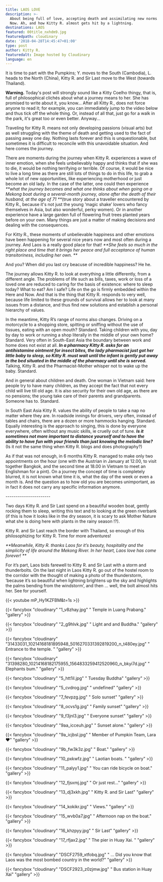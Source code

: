 ```yaml
---
title: LAOS LOVE
description: >-
  About being full of love, accepting death and assimilating new norms. Here and
  Now. Ah, and how Kitty R. almost gets hit by a lightning.
destinations: LAOS
featured: 00title_nxhdm9.jpg
featuredpath: cloudinary
date: '2018-04-28T14:45:47+01:00'
type: post
author: Kitty R.
featuredalt: Image hosted by Cloudinary
language: en
---
```

It is time to part with the Pumpkins; Y. moves to the South (Cambodia), L. heads to the North (China), Kitty R. and Sir Last move to the West (towards Thailand).

**Warning.** Today's post will strongly sound like a Kitty Coelho thingy, that is, full of philosophical clichés about what a journey means to her. She has promised to write about it, you know... After all Kitty R., does not force anyone to read it; for example, you can immediately jump to the video below and thus tick off the whole thing. Or, instead of all that, just go for a walk in the park, it's great too or even better. Anyway...

Traveling for Kitty R. means not only developing passions (visual arts) but as well struggling with the theme of death and getting used to the fact of passing away one day. Nothing lasts forever and this is unquestionable, but sometimes it is difficult to reconcile with this unavoidable situation. And here comes the journey.

There are moments during the journey when Kitty R. experiences a wave of inner emotion, when she feels unbelievably happy and thinks that if she was to die, it would be nothing terrifying or terrible. Of course, it would be nice to live a long time as there are still lots of things to do in this life, to grab a whole lot of new opportunities, like experiencing motherhood or just become an old lady. In the case of the latter, one could then experience _**what the journey becomes and what one thinks about when going on a Mekong boat during a several-month journey, alone after the death of their husband, at the age of 71 **_(true story about a traveller encountered by Kitty R., because it's not just the young ‘magic shake’ lovers who fancy themselves in Asia, but also wonderful, perky women). Or in another experience have a large garden full of flowering fruit trees planted years before on your own. Many things are just a matter of making decisions and dealing with the consequences.

For Kitty R., these moments of unbelievable happiness and other emotions have been happening for several nice years now and most often during a journey. And Laos is a really good place for that! _**She feels so much in the right place and time that it brings her peace and full acceptance of human transitoriness, including her own.
**_

And you? When did you last cry beacuse of incredible happiness? He he.

The journey allows Kitty R. to look at everything a little differently, from a different angle. The problems of life such as bills, taxes, work or loss of a loved one are reduced to caring for the basis of existence: where to sleep today? What to eat? Am I safe? Life on the go is firmly embedded within the Here and Now. And that is the thing that Kitty R. responds to very well, because life limited to these grounds of survival allows her to look at many issues from a distance, and thus find new solutions and establish a personal hierarchy of values.

In the meantime, Kitty R’s range of norms also changes. Driving on a motorcycle to a shopping store, spitting or sniffing without the use of tissues, eating with an open mouth? Standard. Taking children with you, day by day to work or running a shop literally in the middle of your own home? Standard. Very often in South-East Asia the boundary between work and home does not exist at all. _**In a pharmacy Kitty R. asks for an antihistamine ointment for insect bites, the lady pharmacist just got her little baby to sleep, so Kitty R. must wait until the infant is gently put away in the bed situated in the middle of the pharmacy until she is served.**_ Talking, Kitty R. and the Pharmacist-Mother whisper  not to wake up the baby. Standard. 

And in general about children and death. One woman in Vietnam said: here people try to have many children, as they accept the fact that not every child will live till old age. It is also security for their own old age, as there are no pensions; the young take care of their parents and grandparents. Someone has to. Standard.

In South East Asia Kitty R. values ​​the ability of people to take a nap no matter where they are. In roadside innings for drivers, very often, instead of tables and chairs, there are a dozen or more hammocks hanging. Standard. Equally interesting is the approach to singing, this is done by everyone everywhere, often without any music skills, ie cruelly out of tune. **_Is it sometimes not more important to distance yourself and to have the ability to have fun with your friends than just knowing the melodic line?_** (Is it not the same thing when Kitty R. blogs and does photography?)

As if that was not enough, in 6 months Kitty R. managed to make only two appointments on the hour (one with the Austrian in January at 12.00, to visit together Bangkok, and the second time at 18.00 in Vietnam to meet an Englishman for a pint). On a journey the concept of time is completely blurred, it is not known what time it is, what the day of the week or even a month is. And the question as to how old you are becomes unimportant, as in fact it does not carry any specific information anymore.

\-----------------------

Two days Kitty R. and Sir Last spend on a beautiful wooden boat, gently rocking them to sleep, writing this text and to looking at the green riverbank (if this is how it looks like in the dry season, it is scary to ask Mother Nature what she is doing here with plants in the rainy season !?).

Kitty R. and Sir Last reach the border with Thailand, so enough of this philosophizing for Kitty R. Time for more adventures!

_**Meanwhile, Kitty R. thanks Laos for it’s beauty, hospitality and the simplicity of life around the Mekong River. In her heart, Laos love has come forever!
**_

For it’s part, Laos bids farewell to Kitty R. and Sir Last with a storm and thunderbolts. On the last night in Laos Kitty R. go out of the hostel room to the corridor with the thought of making a photo of the thunderstorm, ‘because it’s so beautiful when lightning brightens up the sky and highlights the palms bending from the windstorm’, and then ... well, the bolt almost hits her. See for yourself.

{{< youtube mP_Hy1KZFBM&t=1s >}}

{{< fancybox "cloudinary" "1_v8zhay.jpg" "    Temple in Luang Prabang." "gallery" >}}

{{< fancybox "cloudinary" "2_g9hlvk.jpg" "    Light and and Buddha." "gallery" >}}

{{< fancybox "cloudinary" "31433031_10214168181895948_5016270331392819200_n_t480ey.jpg" "    Entrance to the temple. " "gallery" >}}

{{< fancybox "cloudinary" "31398280_10214168182175955_1564833259412520960_n_bkyi7d.jpg" "    Elephants bum." "gallery" >}}

{{< fancybox "cloudinary" "5_htt1il.jpg" "    Tuesday Buddha" "gallery" >}}

{{< fancybox "cloudinary" "5_cvdrog.jpg" "    undefined" "gallery" >}}

{{< fancybox "cloudinary" "7_fevpzg.jpg" "    Solo sunset" "gallery" >}}

{{< fancybox "cloudinary" "8_ocvs1g.jpg" "    Family sunset" "gallery" >}}

{{< fancybox "cloudinary" "9_f3jnl3.jpg" "    Everyone sunset" "gallery" >}}

{{< fancybox "cloudinary" "9aa_icceuh.jpg" "    Sunset alone." "gallery" >}}

{{< fancybox "cloudinary" "9a_icjbsl.jpg" "    Member of Pumpkin Team, Lara ❤" "gallery" >}}

{{< fancybox "cloudinary" "9b_fw3k3z.jpg" "    Boat." "gallery" >}}

{{< fancybox "cloudinary" "10_pxkwfz.jpg" "  Laotian boats. " "gallery" >}}

{{< fancybox "cloudinary" "11_palyy1.jpg" "  You can ride bicycle on boat." "gallery" >}}

{{< fancybox "cloudinary" "12_fjsxmj.jpg" "  Or just rest..." "gallery" >}}

{{< fancybox "cloudinary" "13_dj3xkh.jpg" "  Kitty R. and Sir Last" "gallery" >}}

{{< fancybox "cloudinary" "14_kokikr.jpg" "  Views." "gallery" >}}

{{< fancybox "cloudinary" "15_wvb0a7.jpg" "  Afternoon nap on the boat." "gallery" >}}

{{< fancybox "cloudinary" "16_khzpyy.jpg" "   Sir Last" "gallery" >}}

{{< fancybox "cloudinary" "17_rfjax2.jpg" "  The pier in Huay Xai. " "gallery" >}}

{{< fancybox "cloudinary" "DSCF2759_xtfobq.jpg" "   ... Did you know that Laos was the most bombed country in the world?" "gallery" >}}

{{< fancybox "cloudinary" "DSCF2923_z0zjmw.jpg" "  Bus station in Huay Xai" "gallery" >}}
